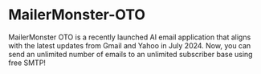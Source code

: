 # MailerMonster-OTO
MailerMonster OTO is a recently launched AI email application that aligns with the latest updates from Gmail and Yahoo in July 2024. Now, you can send an unlimited number of emails to an unlimited subscriber base using free SMTP!
